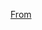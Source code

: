 [From](https://www.lxchuan12.cn/jQuery/#%E8%87%AA%E6%89%A7%E8%A1%8C%E5%8C%BF%E5%90%8D%E5%87%BD%E6%95%B0)